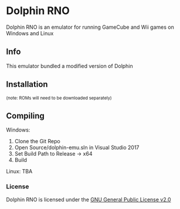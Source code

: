 # Dolphin RNO

Dolphin RNO is an emulator for running GameCube and Wii games on Windows and Linux 


## Info
This emulator bundled a modified version of Dolphin

## Installation
<sub>(note: ROMs will need to be downloaded separately)</sub>

## Compiling

Windows: 
1) Clone the Git Repo
2) Open Source/dolphin-emu.sln in Visual Studio 2017
3) Set Build Path to Release -> x64
4) Build

Linux:
TBA

### License
Dolphin RNO is licensed under the [GNU General Public License v2.0](license.txt)
